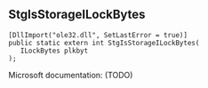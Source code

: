 ## StgIsStorageILockBytes

```
[DllImport("ole32.dll", SetLastError = true)]
public static extern int StgIsStorageILockBytes(
   ILockBytes plkbyt
);
```

Microsoft documentation: (TODO)
